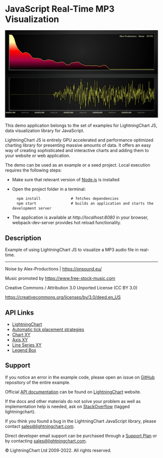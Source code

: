 # JavaScript Real-Time MP3 Visualization

![JavaScript Real-Time MP3 Visualization](audioVisualization-darkGold.png)

This demo application belongs to the set of examples for LightningChart JS, data visualization library for JavaScript.

LightningChart JS is entirely GPU accelerated and performance optimized charting library for presenting massive amounts of data. It offers an easy way of creating sophisticated and interactive charts and adding them to your website or web application.

The demo can be used as an example or a seed project. Local execution requires the following steps:

-   Make sure that relevant version of [Node.js](https://nodejs.org/en/download/) is installed
-   Open the project folder in a terminal:

          npm install              # fetches dependencies
          npm start                # builds an application and starts the development server

-   The application is available at _http://localhost:8080_ in your browser, webpack-dev-server provides hot reload functionality.


## Description

Example of using LightningChart JS to visualize a MP3 audio file in real-time.

---

Noise by Alex-Productions | https://onsound.eu/

Music promoted by https://www.free-stock-music.com

Creative Commons / Attribution 3.0 Unported License (CC BY 3.0)

https://creativecommons.org/licenses/by/3.0/deed.en_US


## API Links

* [LightningChart]
* [Automatic tick placement strategies]
* [Chart XY]
* [Axis XY]
* [Line Series XY]
* [Legend Box]


## Support

If you notice an error in the example code, please open an issue on [GitHub][0] repository of the entire example.

Official [API documentation][1] can be found on [LightningChart][2] website.

If the docs and other materials do not solve your problem as well as implementation help is needed, ask on [StackOverflow][3] (tagged lightningchart).

If you think you found a bug in the LightningChart JavaScript library, please contact sales@lightningchart.com.

Direct developer email support can be purchased through a [Support Plan][4] or by contacting sales@lightningchart.com.

[0]: https://github.com/Arction/
[1]: https://lightningchart.com/lightningchart-js-api-documentation/
[2]: https://lightningchart.com
[3]: https://stackoverflow.com/questions/tagged/lightningchart
[4]: https://lightningchart.com/support-services/

© LightningChart Ltd 2009-2022. All rights reserved.


[LightningChart]: https://lightningchart.com/js-charts/api-documentation/v6.1.0/functions/lightningChart-1.html
[Automatic tick placement strategies]: https://lightningchart.com/js-charts/api-documentation/v6.1.0/variables/AxisTickStrategies.html
[Chart XY]: https://lightningchart.com/js-charts/api-documentation/v6.1.0/classes/ChartXY.html
[Axis XY]: https://lightningchart.com/js-charts/api-documentation/v6.1.0/classes/Axis.html
[Line Series XY]: https://lightningchart.com/js-charts/api-documentation/v6.1.0/classes/LineSeries.html
[Legend Box]: https://lightningchart.com/js-charts/api-documentation/v6.1.0/classes/Chart.html#addLegendBox

